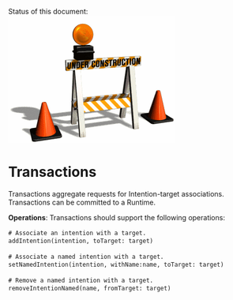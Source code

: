 Status of this document:
![](../_assets/under-construction-flashing-barracade-animation.gif)

# Transactions

Transactions aggregate requests for Intention-target associations. Transactions can be committed to a Runtime.

**Operations**: Transactions should support the following operations:

    # Associate an intention with a target.
    addIntention(intention, toTarget: target)
    
    # Associate a named intention with a target.
    setNamedIntention(intention, withName:name, toTarget: target)
    
    # Remove a named intention with a target.
    removeIntentionNamed(name, fromTarget: target)

